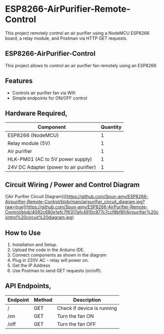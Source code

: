 # ESP8266-AirPurifier-Remote-Control
This project remotely control an air purifier using a NodeMCU ESP8266 board, a relay module, and Postman  via HTTP GET requests.

## ESP8266-AirPurifier-Control
This project allows to control an air purifier fan remotely using an ESP8266 

## Features
- Controls air purifier fan via Wifi
- Simple endpoints for ON/OFF control

## Hardware Required,
| Component             | Quantity |
|----------------------|----------|
| ESP8266 (NodeMCU)     | 1        |
| Relay module (5V)    | 1        |
| Air purifier   | 1 |
| HLK-PM01 (AC to 5V power supply)   | 1        |
| 24V DC Adapter (power to air purifier)    | 1        |

## Circuit Wiring / Power and Control Diagram
![Air Purifier Circuit Diagram]([https://github.com/Spun-amy/ESP8266-Airpurifier-Remote-Control/blob/main/airpurifier_circuit_diagram.jpg?raw=true](https://github.com/Spun-amy/ESP8266-AirPurifier-Remote-Control/blob/4092c680e1efc7f6317afc4910c977c7ccf8bf8f/Airpurifier%20control%20circuit%20diagram.jpg) 

## How to Use 
1. Installation and Setup.
2. Upload the code in the Arduino IDE.
3. Connect components as shown in the diagram
4. Plug in 220V AC - relay will power on.
5. Get the IP Address
6. Use Postman to send GET requests (on/off).

## API Endpoints,
| Endpoint        | Method | Description             |
|----------------|--------|-------------------------|
| /            | GET    | Check if device is running |
| /on          | GET    | Turn the fan ON         |
| /off         | GET    | Turn the fan OFF        |
